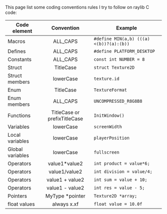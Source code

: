 This page list some coding conventions rules I try to follow on raylib C code:

Code element | Convention | Example
--- | :---: | ---
Macros | ALL_CAPS | `#define MIN(a,b) (((a)<(b))?(a):(b))`
Defines | ALL_CAPS | `#define PLATFORM_DESKTOP`
Constants | ALL_CAPS | `const int NUMBER = 8`
Struct | TitleCase | `struct Texture2D`
Struct members |lowerCase | `texture.id`
Enum | TitleCase | `TextureFormat`
Enum members | ALL_CAPS | `UNCOMPRESSED_R8G8B8`
Functions | TitleCase or prefixTitleCase | `InitWindow()`
Variables | lowerCase | `screenWidth`
Local variables | lowerCase | `playerPosition`
Global variables | lowerCase | `fullscreen`
Operators | value1*value2 | `int product = value*6;`
Operators | value1/value2 | `int division = value/4;`
Operators | value1 + value2 | `int sum = value + 10;`
Operators | value1 - value2 | `int res = value - 5;`
Pointers | MyType *pointer | `Texture2D *array;`
float values | always x.xf | `float value = 10.0f`

